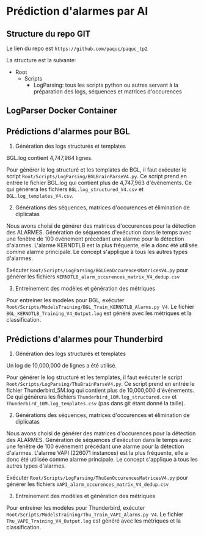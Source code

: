 # Prédiction d'alarmes par AI

## Structure du repo GIT
Le lien du repo est `https://github.com/paquc/paquc_tp2`

La structure est la suivante:
- Root
	- Scripts
		- LogParsing: tous les scripts python ou autres servant à la préparation des logs, séquences et matrices d'occurences
		
## LogParser Docker Container


## Prédictions d'alarmes pour BGL

1. Génération des logs structurés et templates

BGL.log contient 4,747,964 lignes.

Pour générer le log structuré et les templates de BGL, il faut exécuter le script `Root/Scripts/LogParsing/BGLBrainParseV4.py`.
Ce script prend en entrée le fichier BGL.log qui contient plus de 4,747,963 d'événements.
Ce qui générera les fichiers `BGL.log_structured_V4.csv` et `BGL.log_templates_V4.csv`.

2. Générations des séquences, matrices d'occurences et élimination de diplicatas

Nous avons choisi de générer des matrices d'occurences pour la détection des ALARMES.
Génération de séquences d'exécution dans le temps avec une fenêtre de 100 événement précédant une alarme pour la détection d'alarmes.
L'alarme KERNDTLB est la plus fréquente, elle a donc été utilisée comme alarme principale.
Le concept s'applique à tous les autres types d'alarmes.

Exécuter `Root/Scripts/LogParsing/BGLGenOccurencesMatricesV4.py` pour générer les fichiers `KERNDTLB_alarm_occurences_matrix_V4_dedup.csv`

3. Entreinement des modèles et génération des métriques

Pour entreiner les modèles pour BGL, exécuter `Root/Scripts/ModelsTraining/BGL_Train_KERNDTLB_Alarms.py V4`.
Le fichier `BGL_KERNDTLB_Training_V4_Output.log` est généré avec les métriques et la classification.


## Prédictions d'alarmes pour Thunderbird

1. Génération des logs structurés et templates

Un log de 10,000,000 de lignes a été utilisé.

Pour générer le log structuré et les templates, il faut exécuter le script `Root/Scripts/LogParsing/ThuBrainParseV4.py`.
Ce script prend en entrée le fichier Thunderbird_5M.log qui contient plus de 10,000,000 d'événements.
Ce qui générera les fichiers `Thunderbird_10M.log_structured.csv` et `Thunderbird_10M.log_templates.csv` (pas dans git étant donné la taille).

2. Générations des séquences, matrices d'occurences et élimination de diplicatas

Nous avons choisi de générer des matrices d'occurences pour la détection des ALARMES.
Génération de séquences d'exécution dans le temps avec une fenêtre de 100 événement précédant une alarme pour la détection d'alarmes.
L'alarme VAPI (226071 instances) est la plus fréquente, elle a donc été utilisée comme alarme principale.
Le concept s'applique à tous les autres types d'alarmes.

Exécuter `Root/Scripts/LogParsing/ThuGenOccurencesMatricesV4.py` pour générer les fichiers `VAPI_alarm_occurences_matrix_V4_dedup.csv`

3. Entreinement des modèles et génération des métriques

Pour entreiner les modèles pour Thunderbird, exécuter `Root/Scripts/ModelsTraining/Thu_Train_VAPI_Alarms.py V4`.
Le fichier `Thu_VAPI_Training_V4_Output.log` est généré avec les métriques et la classification.






